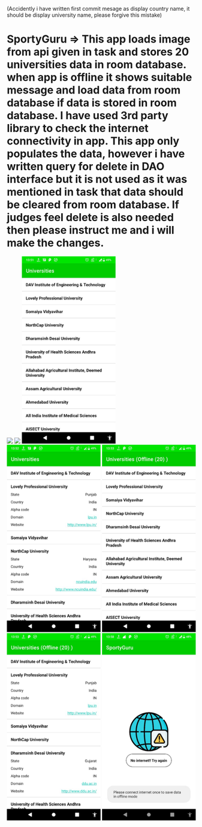 (Accidently i have written first commit mesage as display country name, it should be display university name, please forgive this mistake)

# SportyGuru =>  This app loads image from api given in task and stores 20 universities data in room database. when app is offline it shows suitable message and load data from room database if data is stored in room database. I have used 3rd party library to check the internet connectivity in app. This app only populates the data, however i have written query for delete in DAO interface but it is not used as it was mentioned in task that data should be cleared from room database. If judges feel delete is also needed then please instruct me and i will make the changes.

<img src="media/video1.gif" width = "250"> <img src="media/video2.gif" width = "250">
<img src="media/1.jpeg" width = "250"> <img src="media/2.jpeg" width = "250">
<img src="media/3.jpeg" width = "250">
<img src="media/4.jpeg" width = "250">
<img src="media/5.jpeg" width = "250">

